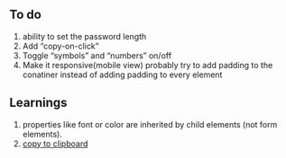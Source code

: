 ## To do

1. ability to set the password length
2. Add “copy-on-click”
3. Toggle “symbols” and “numbers” on/off
4. Make it responsive(mobile view) probably try to add padding to the conatiner instead of adding padding to every element

## Learnings

1. properties like font or color are inherited by child elements (not form elements).
2. [copy to clipboard](https://stackabuse.com/how-to-copy-to-clipboard-in-javascript-with-the-clipboard-api/)